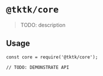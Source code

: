 # `@tktk/core`

> TODO: description

## Usage

```
const core = require('@tktk/core');

// TODO: DEMONSTRATE API
```
